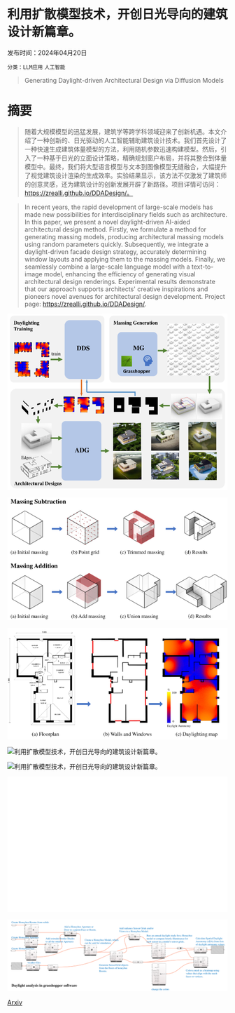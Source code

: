 # 利用扩散模型技术，开创日光导向的建筑设计新篇章。

发布时间：2024年04月20日

`分类：LLM应用` `人工智能`

> Generating Daylight-driven Architectural Design via Diffusion Models

# 摘要

> 随着大规模模型的迅猛发展，建筑学等跨学科领域迎来了创新机遇。本文介绍了一种创新的、日光驱动的人工智能辅助建筑设计技术。我们首先设计了一种快速生成建筑体量模型的方法，利用随机参数迅速构建模型。然后，引入了一种基于日光的立面设计策略，精确规划窗户布局，并将其整合到体量模型中。最终，我们将大型语言模型与文本到图像模型无缝融合，大幅提升了视觉建筑设计渲染的生成效率。实验结果显示，该方法不仅激发了建筑师的创意灵感，还为建筑设计的创新发展开辟了新路径。项目详情可访问：https://zrealli.github.io/DDADesign/。

> In recent years, the rapid development of large-scale models has made new possibilities for interdisciplinary fields such as architecture. In this paper, we present a novel daylight-driven AI-aided architectural design method. Firstly, we formulate a method for generating massing models, producing architectural massing models using random parameters quickly. Subsequently, we integrate a daylight-driven facade design strategy, accurately determining window layouts and applying them to the massing models. Finally, we seamlessly combine a large-scale language model with a text-to-image model, enhancing the efficiency of generating visual architectural design renderings. Experimental results demonstrate that our approach supports architects' creative inspirations and pioneers novel avenues for architectural design development. Project page: https://zrealli.github.io/DDADesign/.

![利用扩散模型技术，开创日光导向的建筑设计新篇章。](../../../paper_images/2404.13353/x2.png)

![利用扩散模型技术，开创日光导向的建筑设计新篇章。](../../../paper_images/2404.13353/x3.png)

![利用扩散模型技术，开创日光导向的建筑设计新篇章。](../../../paper_images/2404.13353/x4.png)

![利用扩散模型技术，开创日光导向的建筑设计新篇章。](../../../paper_images/2404.13353/x5.png)

![利用扩散模型技术，开创日光导向的建筑设计新篇章。](../../../paper_images/2404.13353/x6.png)

![利用扩散模型技术，开创日光导向的建筑设计新篇章。](../../../paper_images/2404.13353/x7.png)

![利用扩散模型技术，开创日光导向的建筑设计新篇章。](../../../paper_images/2404.13353/x8.png)

[Arxiv](https://arxiv.org/abs/2404.13353)